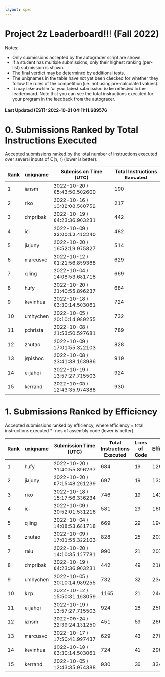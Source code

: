 ```yaml
---
layout: spec
---
```


Project 2z Leaderboard!!! (Fall 2022)
==============================
Notes:
- Only submissions accepted by the autograder script are shown.
- If a student has multiple submissions, only their highest ranking (per-list) submission is shown.
- The final verdict may be determined by additional tests.
- The uniqnames in the table have not yet been checked for whether they follow the rules of the competition (i.e. not using pre-calculated values).
- It may take awhile for your latest submission to be reflected in the leaderboard. Note that you can see the total instructions executed for your program in the feedback from the autograder.


#### Last Updated (EST): 2022-10-21 04:11:11.689576

# 0. Submissions Ranked by Total Instructions Executed
Accepted submissions ranked by the total number of instructions executed over several inputs of C(n, r) (lower is better).

| Rank  | uniqname | Submission Time (UTC) | Total Instructions Executed |
|---|---|---|---|
| 1 | iansm | 2022-10-20 / 05:43:50.502600 | 190 |
| 2 | riko | 2022-10-16 / 13:32:08.560752 | 217 |
| 3 | dmpribak | 2022-10-19 / 04:23:36.903231 | 442 |
| 4 | ioi | 2022-10-09 / 22:00:12.412240 | 482 |
| 5 | jiajuny | 2022-10-20 / 16:52:19.975827 | 514 |
| 6 | marcusvc | 2022-10-12 / 01:21:56.859368 | 629 |
| 7 | qiling | 2022-10-04 / 14:08:53.681718 | 669 |
| 8 | hufy | 2022-10-20 / 21:40:55.896237 | 684 |
| 9 | kevinhua | 2022-10-18 / 03:30:14.503061 | 724 |
| 10 | umhychen | 2022-10-05 / 20:10:14.989255 | 732 |
| 11 | pchrista | 2022-10-08 / 21:53:50.597681 | 789 |
| 12 | zhutao | 2022-10-09 / 17:01:55.322103 | 828 |
| 13 | jspishoc | 2022-10-08 / 23:41:38.163986 | 919 |
| 14 | elijahqi | 2022-10-19 / 13:57:27.715503 | 924 |
| 15 | kerrand | 2022-10-05 / 12:43:35.974388 | 930 |


# 1. Submissions Ranked by Efficiency
Accepted submissions ranked by efficiency, where efficiency = total instructions executed * lines of assembly code (lower is better).

| Rank  | uniqname | Submission Time (UTC) | Total Instructions Executed |Lines of Code | Efficiency |
|---|---|---|---|---|---|
| 1 | hufy | 2022-10-20 / 21:40:55.896237 | 684 | 19 | 12996 |
| 2 | jiajuny | 2022-10-20 / 07:15:48.261239 | 697 | 19 | 13243 |
| 3 | riko | 2022-10-18 / 15:17:56.336234 | 746 | 19 | 14174 |
| 4 | ioi | 2022-10-09 / 20:52:01.531216 | 581 | 29 | 16849 |
| 5 | qiling | 2022-10-04 / 14:08:53.681718 | 669 | 29 | 19401 |
| 6 | zhutao | 2022-10-09 / 17:01:55.322103 | 828 | 25 | 20700 |
| 7 | rniu | 2022-10-20 / 14:10:35.127781 | 990 | 21 | 20790 |
| 8 | dmpribak | 2022-10-19 / 04:23:36.903231 | 442 | 49 | 21658 |
| 9 | umhychen | 2022-10-05 / 20:10:14.989255 | 732 | 32 | 23424 |
| 10 | kirp | 2022-10-12 / 15:50:31.163059 | 1165 | 21 | 24465 |
| 11 | elijahqi | 2022-10-19 / 13:57:27.715503 | 924 | 28 | 25872 |
| 12 | iansm | 2022-09-24 / 22:39:24.131250 | 451 | 59 | 26609 |
| 13 | marcusvc | 2022-10-17 / 17:50:41.997437 | 629 | 43 | 27047 |
| 14 | kevinhua | 2022-10-18 / 03:30:14.503061 | 724 | 41 | 29684 |
| 15 | kerrand | 2022-10-05 / 12:43:35.974388 | 930 | 36 | 33480 |

